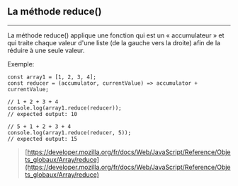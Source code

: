 ## La méthode reduce()
---

La méthode reduce() applique une fonction qui est un « accumulateur » et qui traite chaque 
valeur d'une liste (de la gauche vers la droite) afin de la réduire à une seule valeur.

Exemple:

```
const array1 = [1, 2, 3, 4];
const reducer = (accumulator, currentValue) => accumulator + currentValue;

// 1 + 2 + 3 + 4
console.log(array1.reduce(reducer));
// expected output: 10

// 5 + 1 + 2 + 3 + 4
console.log(array1.reduce(reducer, 5));
// expected output: 15
```
> [https://developer.mozilla.org/fr/docs/Web/JavaScript/Reference/Objets_globaux/Array/reduce](https://developer.mozilla.org/fr/docs/Web/JavaScript/Reference/Objets_globaux/Array/reduce)
